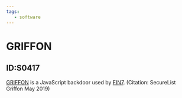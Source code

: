 ```yaml
---
tags:
   - software
---
```

# GRIFFON
## ID:S0417
[GRIFFON](/mitre/software/S0417) is a JavaScript backdoor used by [FIN7](/mitre/groups/G0046). (Citation: SecureList Griffon May 2019)
